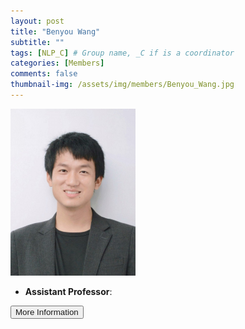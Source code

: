```yaml
---
layout: post
title: "Benyou Wang"
subtitle: ""
tags: [NLP_C] # Group name, _C if is a coordinator
categories: [Members]
comments: false
thumbnail-img: /assets/img/members/Benyou_Wang.jpg
---
```


<!-- photo -->
<!-- size: 200px width use html-->
<img
    src="../../assets/img/members/Benyou_Wang.jpg"
    alt=""
    style="width: 200px; align: left;"
/>

<!-- bio -->
- **Assistant Professor**:

<p>
    <button class="button">
    <a
        href="https://sds.cuhk.edu.cn/en/teacher/571"
        style="text-decoration: none"
        >More Information</a
    >
    </button>
</p>